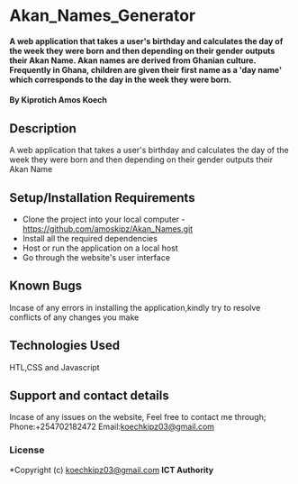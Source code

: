 # Akan_Names_Generator
#### A web application that takes a user's birthday and calculates the day of the week they were born and then depending on their gender outputs their Akan Name. Akan names are derived from Ghanian culture. Frequently in Ghana, children are given their first name as a 'day name' which corresponds to the day in the week they were born.
#### By **Kiprotich Amos Koech**
## Description
A web application that takes a user's birthday and calculates the day of the week they were born and then depending on their gender outputs their Akan Name
## Setup/Installation Requirements
* Clone the project into your local computer - https://github.com/amoskipz/Akan_Names.git
* Install all the required dependencies
* Host or run the application on a local host
* Go through the website's user interface
## Known Bugs
Incase of any errors in installing the application,kindly try to resolve conflicts of any changes you make
## Technologies Used
HTL,CSS and Javascript
## Support and contact details
Incase of any issues on the website, Feel free to contact me through;
Phone:+254702182472
Email:koechkipz03@gmail.com
### License
*Copyright (c) koechkipz03@gmail.com **ICT Authority**
